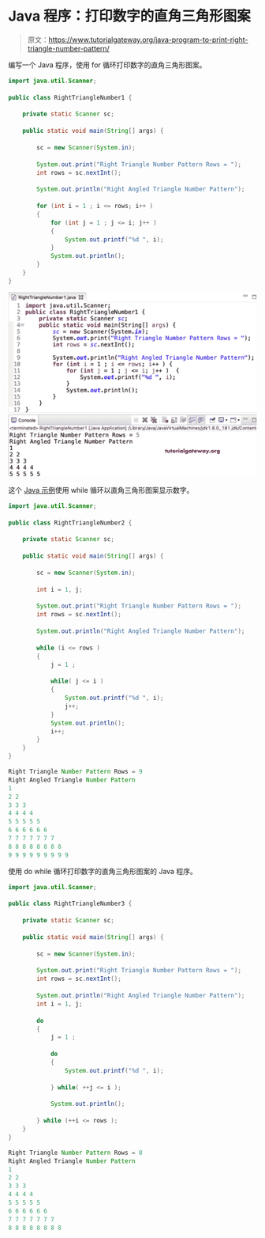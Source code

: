 # Java 程序：打印数字的直角三角形图案

> 原文：<https://www.tutorialgateway.org/java-program-to-print-right-triangle-number-pattern/>

编写一个 Java 程序，使用 for 循环打印数字的直角三角形图案。

```java
import java.util.Scanner;

public class RightTriangleNumber1 {

	private static Scanner sc;

	public static void main(String[] args) {

		sc = new Scanner(System.in);	

		System.out.print("Right Triangle Number Pattern Rows = ");
		int rows = sc.nextInt();

		System.out.println("Right Angled Triangle Number Pattern");	

		for (int i = 1 ; i <= rows; i++ ) 
		{
			for (int j = 1 ; j <= i; j++ ) 	
			{
				System.out.printf("%d ", i);
			}
			System.out.println();
		}
	}
}
```

![Java Program to Print Right Triangle Number Pattern](img/269a536ee3c405411d54c4dc72116449.png)

这个 [Java 示例](https://www.tutorialgateway.org/learn-java-programs/)使用 while 循环以直角三角形图案显示数字。

```java
import java.util.Scanner;

public class RightTriangleNumber2 {

	private static Scanner sc;

	public static void main(String[] args) {

		sc = new Scanner(System.in);	

		int i = 1, j;

		System.out.print("Right Triangle Number Pattern Rows = ");
		int rows = sc.nextInt();

		System.out.println("Right Angled Triangle Number Pattern");

		while (i <= rows ) 
		{
			j = 1 ;

			while( j <= i ) 	
			{
				System.out.printf("%d ", i);
				j++;
			}
			System.out.println();
			i++;
		}
	}
}
```

```java
Right Triangle Number Pattern Rows = 9
Right Angled Triangle Number Pattern
1 
2 2 
3 3 3 
4 4 4 4 
5 5 5 5 5 
6 6 6 6 6 6 
7 7 7 7 7 7 7 
8 8 8 8 8 8 8 8 
9 9 9 9 9 9 9 9 9 
```

使用 do while 循环打印数字的直角三角形图案的 Java 程序。

```java
import java.util.Scanner;

public class RightTriangleNumber3 {

	private static Scanner sc;

	public static void main(String[] args) {

		sc = new Scanner(System.in);	

		System.out.print("Right Triangle Number Pattern Rows = ");
		int rows = sc.nextInt();

		System.out.println("Right Angled Triangle Number Pattern");
		int i = 1, j;

		do
		{
			j = 1 ;

			do	
			{
				System.out.printf("%d ", i);

			} while( ++j <= i );

			System.out.println();

		} while (++i <= rows );
	}
}
```

```java
Right Triangle Number Pattern Rows = 8
Right Angled Triangle Number Pattern
1 
2 2 
3 3 3 
4 4 4 4 
5 5 5 5 5 
6 6 6 6 6 6 
7 7 7 7 7 7 7 
8 8 8 8 8 8 8 8 
```
